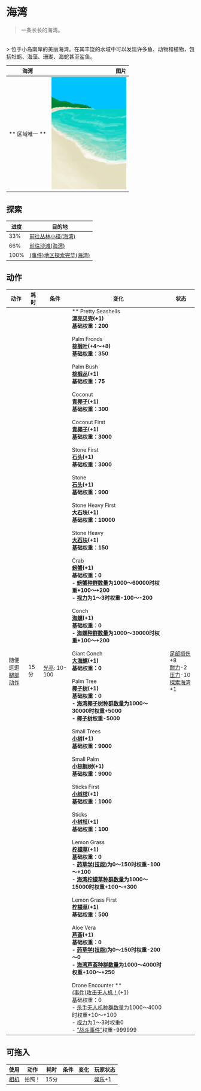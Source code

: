# 海湾  
> 一条长长的海湾。  
<br>  
> 位于小岛南岸的美丽海湾。在其丰饶的水域中可以发现许多鱼、动物和植物，包括牡蛎、海藻、珊瑚、海蛇甚至鲨鱼。  
  
  海湾  |   图片   
 ----  |  ----:   
 ** 区域唯一 **  |  <img decoding="async" src="Sprite/Bay.png" href="a.md" style="max-width:300px;max-height:300px;">   
  
## 探索  
进度  |  目的地  
----  |  ----  
33%  |  [前往丛林小径(海湾)](Path_BayToJungle.md)  
66%  |  [前往沙滩(海湾)](Path_BayToBeach.md)  
100%  |  [(事件)地区探索完毕(海湾)](Event_BayExplored.md)  
## 动作  
动作  |  耗时  |  条件  |  变化  |  状态  
----  |  ----  |  ----  |  ----  |  ----  
随便逛逛<br>[腿部动作](LegAction.md)  |  15分  |  [光亮](Light.md): 10-100  |  ** Pretty Seashells **<br>  [漂亮贝壳](SeashellsPretty.md)(+1)<br>基础权重：200<br><br>** Palm Fronds **<br>  [棕榈叶](PalmFronds.md)(+4～+8)<br>基础权重：350<br><br>** Palm Bush **<br>  [棕榈丛](PalmBush.md)(+1)<br>基础权重：75<br><br>** Coconut **<br>  [青椰子](CoconutHusked.md)(+1)<br>基础权重：300<br><br>** Coconut First **<br>  [青椰子](CoconutHusked.md)(+1)<br>基础权重：3000<br><br>** Stone First **<br>  [石头](Stone.md)(+1)<br>基础权重：3000<br><br>** Stone **<br>  [石头](Stone.md)(+1)<br>基础权重：900<br><br>** Stone Heavy First **<br>  [大石块](StoneHeavy.md)(+1)<br>基础权重：10000<br><br>** Stone Heavy **<br>  [大石块](StoneHeavy.md)(+1)<br>基础权重：150<br><br>** Crab **<br>  [螃蟹](Crab.md)(+1)<br>基础权重：0<br>- [螃蟹种群数量](Pop_Crab.md)为1000～60000时权重+100～+200<br>- [视力](Myopia.md)为1～3时权重-100～-200<br><br>** Conch **<br>  [海螺](Conch.md)(+1)<br>基础权重：0<br>- [海螺种群数量](Pop_Conch.md)为1000～30000时权重+100～+200<br><br>** Giant Conch **<br>  [大海螺](GiantConch.md)(+1)<br>基础权重：0<br><br>** Palm Tree **<br>  [椰子树](PalmTreeNew.md)(+1)<br>基础权重：0<br>- [海湾椰子树种群数量](PalmTree_BayPop.md)为1000～30000时权重+5000<br>- [椰子树](PalmTreeNew.md)权重-5000<br><br>** Small Trees **<br>  [小树](SmallTree.md)(+1)<br>基础权重：9000<br><br>** Small Palm **<br>  [小棕榈树](SmallPalm.md)(+1)<br>基础权重：9000<br><br>** Sticks First **<br>  [小树枝](Sticks.md)(+1)<br>基础权重：1000<br><br>** Sticks **<br>  [小树枝](Sticks.md)(+1)<br>基础权重：100<br><br>** Lemon Grass **<br>  [柠檬草](Lemongrass.md)(+1)<br>基础权重：0<br>- [药草学(技能)](Skill_Herbology.md)为0～150时权重-100～+100<br>- [海湾柠檬草种群数量](LemonGrass_BayPop.md)为1000～15000时权重+100～+300<br><br>** Lemon Grass First **<br>  [柠檬草](Lemongrass.md)(+1)<br>基础权重：500<br><br>** Aloe Vera **<br>  [芦荟](AloeVera.md)(+1)<br>基础权重：0<br>- [药草学(技能)](Skill_Herbology.md)为0～150时权重-200～0<br>- [海湾芦荟种群数量](AloeVera_BayPop.md)为1000～4000时权重+100～+250<br><br>** Drone Encounter **<br>  [(事件)攻击无人机！](Event_DroneFight.md)(+1)<br>基础权重：0<br>- [杀手无人机种群数量](Pop_Drone.md)为1000～4000时权重+10～+100<br>- [视力](Myopia.md)为1～3时权重0<br>- [“战斗事件”](tag_FightEvent.md)权重-999999<br>  |  [足部损伤](FootDamage.md)+8<br>[耐力](Stamina.md)-2<br>[压力](Stress.md)-10<br>[探索海湾](Exploration_Bay.md)+1  
## 可拖入  
使用  |  动作  |  耗时  |  条件  |  变化  |  玩家状态  
----  |  ----  |  ----  |  ----  |  ----  |  ----  
[相机](Camera.md)  |  拍照！  |  15分  |    |    |  [娱乐](Entertainment.md)+1  
